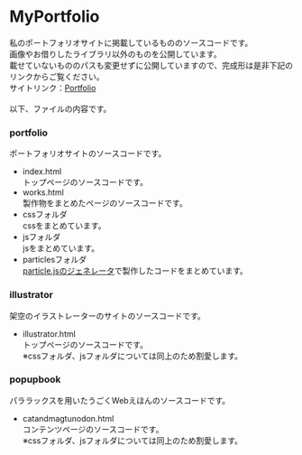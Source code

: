 # MyPortfolio
私のポートフォリオサイトに掲載しているもののソースコードです。<br>
画像やお借りしたライブラリ以外のものを公開しています。<br>
載せていないもののパスも変更せずに公開していますので、完成形は是非下記のリンクからご覧ください。<br>
サイトリンク：[Portfolio](https://yuko-fujita.com)<br>
<br>
以下、ファイルの内容です。
<br>  

### portfolio
ポートフォリオサイトのソースコードです。<br>
* index.html<br>
  トップページのソースコードです。 <br>
* works.html<br>
  製作物をまとめたページのソースコードです。<br>
* cssフォルダ<br>
  cssをまとめています。<br>
* jsフォルダ<br>
  jsをまとめています。<br>
* particlesフォルダ<br>
  [particle.jsのジェネレータ](https://vincentgarreau.com/particles.js/ "particle.js")で製作したコードをまとめています。<br>

### illustrator
架空のイラストレーターのサイトのソースコードです。<br>
* illustrator.html<br>
  トップページのソースコードです。<br>
※cssフォルダ、jsフォルダについては同上のため割愛します。<br>

### popupbook
パララックスを用いたうごくWebえほんのソースコードです。<br>
* catandmagtunodon.html<br>
  コンテンツページのソースコードです。<br>
※cssフォルダ、jsフォルダについては同上のため割愛します。<br>
